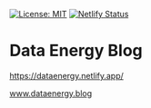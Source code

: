 <!-- badges: start -->

[![License: MIT](https://img.shields.io/badge/License-MIT-yellow.svg)](https://opensource.org/licenses/MIT)
[![Netlify Status](https://api.netlify.com/api/v1/badges/d638f799-bbf7-4905-99e0-7696e734c879/deploy-status)](https://app.netlify.com/sites/dataenergy/deploys)
<!-- badges: end -->

# Data Energy Blog

https://dataenergy.netlify.app/

www.dataenergy.blog

